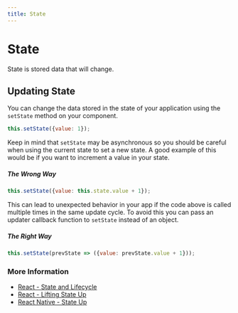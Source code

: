 ```yaml
---
title: State
---
```


# State

State is stored data that will change.

## Updating State
You can change the data stored in the state of your application using the `setState` method on your component.

```js
this.setState({value: 1});
```

Keep in mind that `setState` may be asynchronous so you should be careful when using the current state to set a new state. A good example of this would be if you want to increment a value in your state. 

##### The Wrong Way
```js
this.setState({value: this.state.value + 1});
```

This can lead to unexpected behavior in your app if the code above is called multiple times in the same update cycle. To avoid this you can pass an updater callback function to `setState` instead of an object. 

##### The Right Way
```js
this.setState(prevState => ({value: prevState.value + 1}));
```

### More Information

- <a href='https://reactjs.org/docs/state-and-lifecycle.html' target='_blank' rel='nofollow'>React - State and Lifecycle</a>
- <a href='https://reactjs.org/docs/lifting-state-up.html' target='_blank' rel='nofollow'>React - Lifting State Up</a>
- <a href='https://facebook.github.io/react-native/docs/state.html' target='_blank' rel='nofollow'>React Native - State Up</a>
